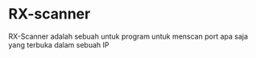 # RX-scanner
RX-Scanner adalah sebuah untuk program untuk menscan port apa saja yang terbuka dalam sebuah IP
